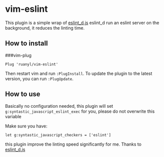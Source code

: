 vim-eslint
===========

This plugin is a simple wrap of [eslint_d.js](https://github.com/mantoni/eslint_d.js)
eslint_d run an eslint server on the background, it reduces the linting time.

How to install
-----------------------
###vim-plug

```vim
Plug 'ruanyl/vim-eslint'
```

Then restart vim and run `:PlugInstall`.
To update the plugin to the latest version, you can run `:PlugUpdate`.

How to use
----------

Basically no configuration needed, this plugin will set `g:syntastic_javascript_eslint_exec` for you,
please do not overwrite this variable

Make sure you have:
```
let g:syntastic_javascript_checkers = ['eslint']
```

this plugin improve the linting speed significantly for me. Thanks to [eslint_d.js](https://github.com/mantoni/eslint_d.js)
